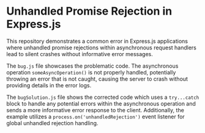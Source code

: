 # Unhandled Promise Rejection in Express.js

This repository demonstrates a common error in Express.js applications where unhandled promise rejections within asynchronous request handlers lead to silent crashes without informative error messages.

The `bug.js` file showcases the problematic code.  The asynchronous operation `someAsyncOperation()` is not properly handled, potentially throwing an error that is not caught, causing the server to crash without providing details in the error logs.

The `bugSolution.js` file shows the corrected code which uses a `try...catch` block to handle any potential errors within the asynchronous operation and sends a more informative error response to the client.  Additionally, the example utilizes a `process.on('unhandledRejection')` event listener for global unhandled rejection handling.
